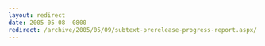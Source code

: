 ```yaml
---
layout: redirect
date: 2005-05-08 -0800
redirect: /archive/2005/05/09/subtext-prerelease-progress-report.aspx/
---
```

